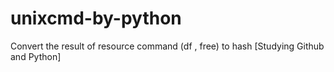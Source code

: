 # unixcmd-by-python
Convert the result of resource command (df , free) to hash [Studying Github and Python]
